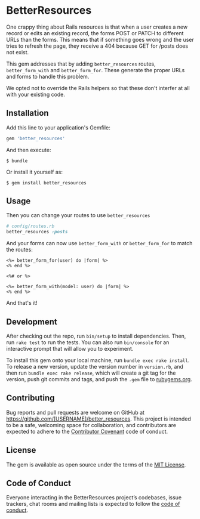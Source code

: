 # BetterResources

One crappy thing about Rails resources is that when a user creates a new
record or edits an existing record, the forms POST or PATCH to different
URLs than the forms. This means that if something goes wrong and the
user tries to refresh the page, they receive a 404 because GET for
/posts does not exist.

This gem addresses that by adding `better_resources` routes,
`better_form_with` and `better_form_for`. These generate the proper URLs
and forms to handle this problem.

We opted not to override the Rails helpers so that these don't interfer
at all with your existing code.

## Installation

Add this line to your application's Gemfile:

```ruby
gem 'better_resources'
```

And then execute:

    $ bundle

Or install it yourself as:

    $ gem install better_resources

## Usage

Then you can change your routes to use `better_resources`

```ruby
# config/routes.rb
better_resources :posts
```

And your forms can now use `better_form_with` or `better_form_for` to
match the routes:

```erb
<%= better_form_for(user) do |form| %>
<% end %>

<%# or %>

<%= better_form_with(model: user) do |form| %>
<% end %>
```

And that's it!

## Development

After checking out the repo, run `bin/setup` to install dependencies. Then, run `rake test` to run the tests. You can also run `bin/console` for an interactive prompt that will allow you to experiment.

To install this gem onto your local machine, run `bundle exec rake install`. To release a new version, update the version number in `version.rb`, and then run `bundle exec rake release`, which will create a git tag for the version, push git commits and tags, and push the `.gem` file to [rubygems.org](https://rubygems.org).

## Contributing

Bug reports and pull requests are welcome on GitHub at https://github.com/[USERNAME]/better_resources. This project is intended to be a safe, welcoming space for collaboration, and contributors are expected to adhere to the [Contributor Covenant](http://contributor-covenant.org) code of conduct.

## License

The gem is available as open source under the terms of the [MIT License](http://opensource.org/licenses/MIT).

## Code of Conduct

Everyone interacting in the BetterResources project’s codebases, issue trackers, chat rooms and mailing lists is expected to follow the [code of conduct](https://github.com/[USERNAME]/better_resources/blob/master/CODE_OF_CONDUCT.md).
